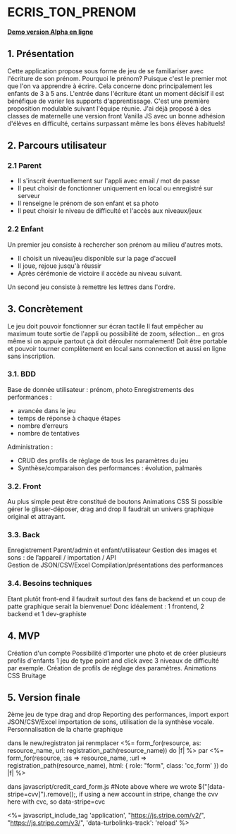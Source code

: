 # ECRIS_TON_PRENOM

**[Demo version Alpha en ligne](https://www.profprogrammeur.com/EVAL/login.html)**

## 1. Présentation
Cette application propose sous forme de jeu de se familiariser avec l'écriture de son prénom. Pourquoi le prénom? Puisque c'est le premier mot que l'on va apprendre à écrire. Cela concerne donc principalement les enfants de 3 à 5 ans. L'entrée dans l'écriture étant un moment décisif il est bénéfique de varier les supports d'apprentissage.
C'est une première proposition modulable suivant l'équipe réunie.
J'ai déjà proposé à des classes de maternelle une version front Vanilla JS avec un bonne adhésion
d'élèves en difficulté, certains surpassant même les bons élèves habituels!

## 2. Parcours utilisateur
### 2.1 Parent
* Il s'inscrit éventuellement sur l'appli avec email / mot de passe
* Il peut choisir de fonctionner uniquement en local ou enregistré sur serveur
* Il renseigne le prénom de son enfant et sa photo
* Il peut choisir le niveau de difficulté et l'accès aux niveaux/jeux

### 2.2 Enfant
Un premier jeu consiste à rechercher son prénom au milieu d'autres mots.
* Il choisit un niveau/jeu disponible sur la page d'accueil
* Il joue, rejoue jusqu'à réussir
* Après cérémonie de victoire il accède au niveau suivant.
 
Un second jeu consiste à remettre les lettres dans l'ordre. 

## 3. Concrètement
Le jeu doit pouvoir fonctionner sur écran tactile
Il faut empêcher au maximum toute sortie de l'appli ou possibilité de zoom, sélection... en gros même si on appuie partout çà doit dérouler normalement!
Doit être portable et pouvoir tourner complètement en local sans connection et aussi en ligne sans inscription.

### 3.1. BDD
Base de donnée utilisateur : prénom, photo
Enregistrements des performances :
* avancée dans le jeu
* temps de réponse à chaque étapes
* nombre d’erreurs
* nombre de tentatives

Administration :
* CRUD des profils de réglage de tous les paramètres du jeu
* Synthèse/comparaison des performances : évolution, palmarès

### 3.2. Front
Au plus simple peut être constitué de boutons
Animations CSS
Si possible gérer le glisser-déposer, drag and drop
Il faudrait un univers graphique original et attrayant.

### 3.3. Back
Enregistrement Parent/admin et enfant/utilisateur
Gestion des images et sons : de l’appareil / importation / API  
Gestion de JSON/CSV/Excel
Compilation/présentations des performances

### 3.4. Besoins techniques
Etant plutôt front-end il faudrait surtout des fans de backend et un coup de patte graphique serait la bienvenue!
Donc idéalement : 
1 frontend, 2 backend et 1 dev-graphiste


## 4. MVP
Création d'un compte
Possibilité d'importer une photo et de créer plusieurs profils d'enfants
1 jeu de type point and click avec 3 niveaux de difficulté par exemple. 
Création de profils de réglage des paramètres.
Animations CSS 
Bruitage

## 5. Version finale
2ème jeu de type drag and drop
Reporting des performances, import export JSON/CSV/Excel
importation de sons, utilisation de la synthèse vocale.
Personnalisation de la charte graphique





dans le new/registraton
jai renmplacer <%= form_for(resource, as: resource_name, url: registration_path(resource_name)) do |f| %>
par <%= form_for(resource, :as => resource_name, :url => registration_path(resource_name), html: { role: "form", class: 'cc_form' }) do |f| %>


dans javascript/credit_card_form.js
#Note above where we wrote $("[data-stripe=cvv]").remove();, if using a new account in stripe, change the cvv here with cvc, so data-stripe=cvc


<%= javascript_include_tag 'application', "https://js.stripe.com/v2/", "https://js.stripe.com/v3/", 'data-turbolinks-track': 'reload' %>
